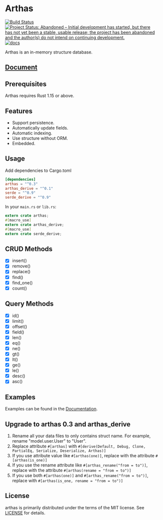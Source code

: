 Arthas
======

[![Build Status](https://travis-ci.org/fengcen/arthas.svg?branch=master)](https://travis-ci.org/fengcen/arthas)
[![Project Status: Abandoned – Initial development has started, but there has not yet been a stable, usable release; the project has been abandoned and the author(s) do not intend on continuing development.](https://www.repostatus.org/badges/latest/abandoned.svg)](https://www.repostatus.org/#abandoned)
[![docs](https://docs.rs/arthas/badge.svg)](https://docs.rs/arthas)

Arthas is an in-memory structure database.

[Document](https://docs.rs/arthas)
----------------------------------

Prerequisites
-------------

Arthas requires Rust 1.15 or above.

Features
--------

* Support persistence.
* Automatically update fields.
* Automatic indexing.
* Use structure without ORM.
* Embedded.

Usage
-----

Add dependencies to Cargo.toml

```toml
[dependencies]
arthas = "^0.3"
arthas_derive = "^0.1"
serde = "^0.9"
serde_derive = "^0.9"
```

In your `main.rs` or `lib.rs`:

```rust
extern crate arthas;
#[macro_use]
extern crate arthas_derive;
#[macro_use]
extern crate serde_derive;
```

CRUD Methods
------------

- [x] insert()
- [x] remove()
- [x] replace()
- [x] find()
- [x] find_one()
- [x] count()

Query Methods
-------------

- [x] id()
- [x] limit()
- [x] offset()
- [x] field()
- [x] len()
- [x] eq()
- [x] ne()
- [x] gt()
- [x] lt()
- [x] ge()
- [x] le()
- [x] desc()
- [x] asc()

Examples
--------

Examples can be found in the [Documentation](https://docs.rs/arthas).

Upgrade to arthas 0.3 and arthas_derive
---------------------------------------

1. Rename all your data files to only contains struct name. For example, rename "model.user.User" to "User".
2. Replace attribute `#[arthas]` with `#[derive(Default, Debug, Clone, PartialEq, Serialize, Deserialize, Arthas)]`
3. If you use attribute value like `#[arthas(one)]`, replace with the attribute `#[arthas(is_one)]`
4. If you use the rename attribute like `#[arthas_rename("from = to")]`, replace with the attribute `#[arthas(rename = "from = to")]`
5. If you use both `#[arthas(one)]` and `#[arthas_rename("from = to")]`, replace with `#[arthas(is_one, rename = "from = to")]`

License
-------

arthas is primarily distributed under the terms of the MIT license.
See [LICENSE](LICENSE) for details.
